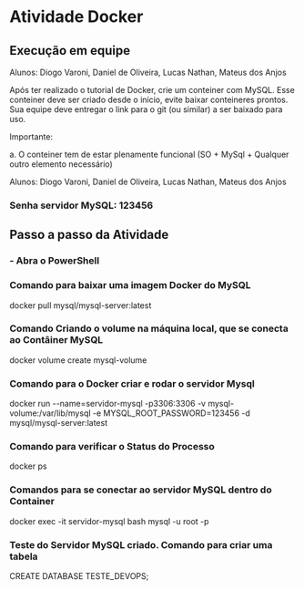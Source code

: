# Atividade Docker

## Execução em equipe

Alunos: Diogo Varoni, Daniel de Oliveira, Lucas Nathan, Mateus dos Anjos

Após ter realizado o tutorial de Docker, crie um conteiner com MySQL.
Esse conteiner deve ser criado desde o início, evite baixar conteineres prontos.
Sua equipe deve entregar o link para o git (ou similar) a ser baixado para uso.

Importante:

a. O conteiner tem de estar plenamente funcional (SO + MySql + Qualquer outro elemento necessário)

Alunos: Diogo Varoni, Daniel de Oliveira, Lucas Nathan, Mateus dos Anjos

### Senha servidor  MySQL: 123456

## Passo a passo da Atividade
### - Abra o PowerShell
### Comando para baixar uma imagem Docker do MySQL
docker pull mysql/mysql-server:latest

### Comando Criando o volume na máquina local, que se conecta ao Contâiner MySQL
docker volume create mysql-volume

### Comando para o Docker criar e rodar o servidor Mysql
docker run --name=servidor-mysql -p3306:3306 -v mysql-volume:/var/lib/mysql -e MYSQL_ROOT_PASSWORD=123456 -d mysql/mysql-server:latest

### Comando para verificar o Status do Processo
docker ps

### Comandos para se conectar ao servidor MySQL dentro do Container
docker exec -it servidor-mysql bash
mysql -u root -p

### Teste do Servidor MySQL criado. Comando para criar uma tabela
CREATE DATABASE TESTE_DEVOPS;
